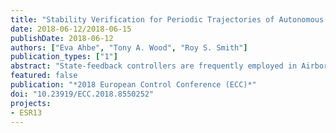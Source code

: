 ```yaml
---
title: "Stability Verification for Periodic Trajectories of Autonomous Kite Power Systems"
date: 2018-06-12/2018-06-15
publishDate: 2018-06-12
authors: ["Eva Ahbe", "Tony A. Wood", "Roy S. Smith"]
publication_types: ["1"]
abstract: "State-feedback controllers are frequently employed in Airborne Wind Energy systems to follow reference flight paths. In this paper we compute the region of attraction (ROA) of path-stabilizing feedback gains around a periodic trajectory as typically flown by a power generating kite. The feedback gains are obtained from applying a time-varying periodic Linear Quadratic Regulator to the system expressed in transversal coordinates. To compute the ROA we formulate Lyapunov stability conditions which we verify by Sum-of-Squares programs. These programs are posed as an optimization problem for which we compare various definitions of the cost function representing the size of the ROA. In a numeric case study we demonstrate that the maximization of an expanding ellipse inside of quartic Lyapunov functions leads to significantly larger verified ROAs compared to the standard approach of optimizing over the scaling of the sublevel set of a quadratic Lyapunov function."
featured: false
publication: "*2018 European Control Conference (ECC)*"
doi: "10.23919/ECC.2018.8550252"
projects:
- ESR13
---
```


